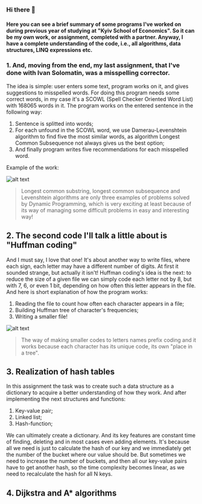 ### Hi there 👋

#### Here you can see a brief summary of some programs I've worked on during previous year of studying at "Kyiv School of Economics". So it can be my own work, or assignment, completed with a partner. Anyway, I have a complete understanding of the code, i.e., all algorithms, data structures, LINQ expressions etc.

### 1. And, moving from the end, my last assignment, that I've done with Ivan Solomatin, was a misspelling corrector.

The idea is simple: user enters some text, program works on it, and gives suggestions to misspelled words.
For doing this program needs some correct words, in my case it's a SCOWL (Spell Checker Oriented Word List) with 168065 words in it.
The program works on the entered sentence in the following way:
  1. Sentence is splitted into words;
  2. For each unfound in the SCOWL word, we use Damerau-Levenshtein algorithm to find five the most similar words, as algorithm Longest Common Subsequence not always gives us the best option;
  3. And finally program writes five recommendations for each misspelled word.


Example of the work:

![alt text](https://res.cloudinary.com/dcxd4mjy0/image/upload/v1684241975/example1_wsatpm.png "Correcting mistakes")
>Longest common substring, longest common subsequence and Levenshtein algorithms are only three examples of problems solved by Dynamic Programming, which is very exciting at least because of its way of managing some difficult problems in easy and interesting way! 

## 2. The second code I'll talk a little about is "Huffman coding"
And I must say, I love that one! It's about another way to write files, where each sign, each letter may have a different number of digits. At first it sounded strange, but actually it isn't!
Huffman coding's idea is the next: to reduce the size of a given file we can simply code each letter not by 8, but with 7, 6, or even 1 bit, depending on how often this letter appears in the file.
And here is short explanation of how the program works:
  1. Reading the file to count how often each character appears in a file;
  2. Building Huffman tree of character's frequencies;
  3. Writing a smaller file!

![alt text](https://res.cloudinary.com/dcxd4mjy0/image/upload/v1684405820/ex2_rrzg1g.png "Work with a file")
>The way of making smaller codes to letters names prefix coding and it works because each character has its unique code, its own "place in a tree".

## 3. Realization of hash tables
In this assignment the task was to create such a data structure as a dictionary to acquire a better understanding of how they work. And after implementing the next structures and functions:
  1. Key-value pair;
  2. Linked list;
  3. Hash-function;

We can ultimately create a dictionary.
And its key features are constant time of finding, deleting and in most cases even adding elements. It's because all we need is just to calculate the hash of our key and we immediately get the number of the bucket where our value should be. But sometimes we need to increase the number of buckets, and then all our key-value pairs have to get another hash, so the time complexity becomes linear, as we need to recalculate the hash for all N keys. 

## 4. Dijkstra and A* algorithms
<!--
**LevkoBe/LevkoBe** is a ✨ _special_ ✨ repository because its `README.md` (this file) appears on your GitHub profile.

Here are some ideas to get you started:

- 🔭 I’m currently working on ...
- 🌱 I’m currently learning ...
- 👯 I’m looking to collaborate on ...
- 🤔 I’m looking for help with ...
- 💬 Ask me about ...
- 📫 How to reach me: ...
- 😄 Pronouns: ...
- ⚡ Fun fact: ...
-->
